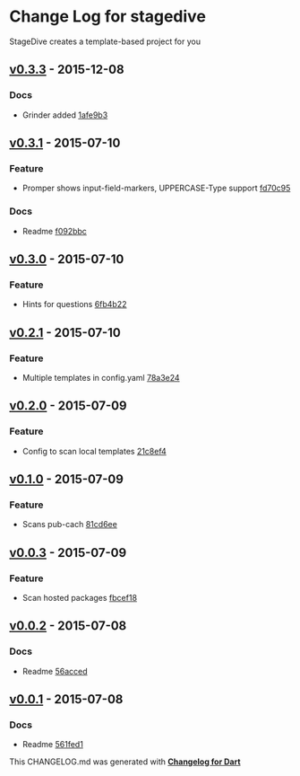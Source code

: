 # Change Log for stagedive
StageDive creates a template-based project for you

## [v0.3.3](http://github.com/mikemitterer/dart-stagedive/compare/v0.3.2...v0.3.3) - 2015-12-08

### Docs
* Grinder added [1afe9b3](https://github.com/mikemitterer/dart-stagedive/commit/1afe9b3750298cf2d1a8c807c565f2d7cfe89ca8)

## [v0.3.1](http://github.com/mikemitterer/dart-stagedive/compare/v0.3.0...v0.3.1) - 2015-07-10

### Feature
* Promper shows input-field-markers, UPPERCASE-Type support [fd70c95](https://github.com/mikemitterer/dart-stagedive/commit/fd70c95a8286093b20af2361c76c022741554981)

### Docs
* Readme [f092bbc](https://github.com/mikemitterer/dart-stagedive/commit/f092bbc68302196eaca68b6a970f1de7efb0e7ce)

## [v0.3.0](http://github.com/mikemitterer/dart-stagedive/compare/v0.2.3...v0.3.0) - 2015-07-10

### Feature
* Hints for questions [6fb4b22](https://github.com/mikemitterer/dart-stagedive/commit/6fb4b2239bc28853de4bc9947f31c71656edfd3d)

## [v0.2.1](http://github.com/mikemitterer/dart-stagedive/compare/v0.2.0...v0.2.1) - 2015-07-10

### Feature
* Multiple templates in config.yaml [78a3e24](https://github.com/mikemitterer/dart-stagedive/commit/78a3e24de3d62409a14d7b7d3c16c0ae4ad48f10)

## [v0.2.0](http://github.com/mikemitterer/dart-stagedive/compare/v0.1.0...v0.2.0) - 2015-07-09

### Feature
* Config to scan local templates [21c8ef4](https://github.com/mikemitterer/dart-stagedive/commit/21c8ef42992b4e9eb9d76a445d5e628e68f17f15)

## [v0.1.0](http://github.com/mikemitterer/dart-stagedive/compare/v0.0.3...v0.1.0) - 2015-07-09

### Feature
* Scans pub-cach [81cd6ee](https://github.com/mikemitterer/dart-stagedive/commit/81cd6eedadcb1aaa5f0336c42dc64e02b884a811)

## [v0.0.3](http://github.com/mikemitterer/dart-stagedive/compare/v0.0.2...v0.0.3) - 2015-07-09

### Feature
* Scan hosted packages [fbcef18](https://github.com/mikemitterer/dart-stagedive/commit/fbcef1812a86275080206b3f7111b554214558db)

## [v0.0.2](http://github.com/mikemitterer/dart-stagedive/compare/v0.0.1...v0.0.2) - 2015-07-08

### Docs
* Readme [56acced](https://github.com/mikemitterer/dart-stagedive/commit/56acced4de178030d82920ac7398326f5cce00ee)

## [v0.0.1](http://github.com/mikemitterer/dart-stagedive/compare/v0.0.1) - 2015-07-08

### Docs
* Readme [561fed1](https://github.com/mikemitterer/dart-stagedive/commit/561fed1fb4c925b12b3ff4994786bce753af9cff)


This CHANGELOG.md was generated with [**Changelog for Dart**](https://pub.dartlang.org/packages/changelog)

